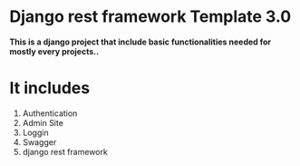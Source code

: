 
# Django rest framework  Template  3.0 

<strong>This is a django project that include basic functionalities needed for mostly every projects.. </strong>

# It includes 
  1) Authentication
  2) Admin Site
  3) Loggin
  4) Swagger
  6) django rest framework


